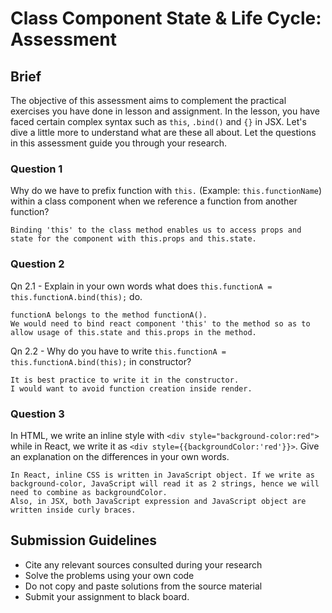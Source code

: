 # Class Component State & Life Cycle: Assessment

## Brief

The objective of this assessment aims to complement the practical exercises you have done in lesson and assignment. In the lesson, you have faced certain complex syntax such as `this`, `.bind()` and `{}` in JSX. Let's dive a little more to understand what are these all about. Let the questions in this assessment guide you through your research.

### Question 1

Why do we have to prefix function with `this.` (Example: `this.functionName`) within a class component when we reference a function from another function?

```
Binding 'this' to the class method enables us to access props and state for the component with this.props and this.state.
```

### Question 2

Qn 2.1 - Explain in your own words what does `this.functionA = this.functionA.bind(this);` do.

```
functionA belongs to the method functionA().
We would need to bind react component 'this' to the method so as to allow usage of this.state and this.props in the method.
```

Qn 2.2 - Why do you have to write `this.functionA = this.functionA.bind(this);` in constructor?

```
It is best practice to write it in the constructor.
I would want to avoid function creation inside render.   
```

### Question 3

In HTML, we write an inline style with `<div style="background-color:red">` while in React, we write it as `<div style={{backgroundColor:'red'}}>`. Give an explanation on the differences in your own words.

```
In React, inline CSS is written in JavaScript object. If we write as background-color, JavaScript will read it as 2 strings, hence we will need to combine as backgroundColor.
Also, in JSX, both JavaScript expression and JavaScript object are written inside curly braces.
```

## Submission Guidelines

- Cite any relevant sources consulted during your research
- Solve the problems using your own code
- Do not copy and paste solutions from the source material
- Submit your assignment to black board.
